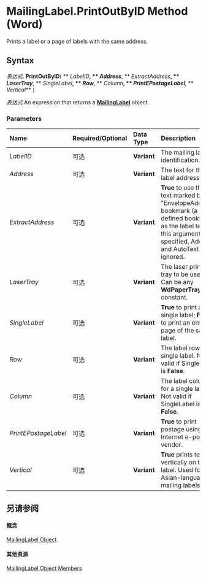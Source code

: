 
# MailingLabel.PrintOutByID Method (Word)

Prints a label or a page of labels with the same address.


## Syntax

 _表达式_. **PrintOutByID**( ** _LabelID_**, ** _Address_**, ** _ExtractAddress_**, ** _LaserTray_**, ** _SingleLabel_**, ** _Row_**, ** _Column_**, ** _PrintEPostageLabel_**, ** _Vertical_** )

 _表达式_ An expression that returns a **[MailingLabel](9dd073b7-5d53-0f1e-f19a-9abf6427b3f2.md)** object.


### Parameters



|**Name**|**Required/Optional**|**Data Type**|**Description**|
|:-----|:-----|:-----|:-----|
| _LabelID_|可选|**Variant**|The mailing label identification.|
| _Address_|可选|**Variant**|The text for the label address.|
| _ExtractAddress_|可选|**Variant**|**True** to use the text marked by the "EnvelopeAddress" bookmark (a user-defined bookmark) as the label text. If this argument is specified, Address and AutoText are ignored.|
| _LaserTray_|可选|**Variant**|The laser printer tray to be used. Can be any  **WdPaperTray** constant.|
| _SingleLabel_|可选|**Variant**|**True** to print a single label; **False** to print an entire page of the same label.|
| _Row_|可选|**Variant**|The label row for a single label. Not valid if SingleLabel is  **False**.|
| _Column_|可选|**Variant**|The label column for a single label. Not valid if SingleLabel is  **False**.|
| _PrintEPostageLabel_|可选|**Variant**|**True** to print postage using an Internet e-postage vendor.|
| _Vertical_|可选|**Variant**|**True** prints text vertically on the label. Used for Asian-language mailing labels.|

## 另请参阅


#### 概念


[MailingLabel Object](9dd073b7-5d53-0f1e-f19a-9abf6427b3f2.md)
#### 其他资源


[MailingLabel Object Members](http://msdn.microsoft.com/library/de103cf3-3c98-c22c-dc4a-52f6ff308571%28Office.15%29.aspx)